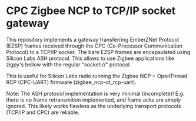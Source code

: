 # CPC Zigbee NCP to TCP/IP socket gateway

This repository implements a gateway transferring EmberZNet Protocol (EZSP)
frames received through the CPC (Co-Processor Communication Protocol) to
a TCP/IP socket. The bare EZSP frames are encapsulated using Silicon Labs
ASH protocol. This allows to use Zigbee applications like zigpy's bellow
with the regular "socket://" protocol.

This is useful for Silicon Labs radio running the Zigbee NCP + OpenThread RCP
(CPC-UART) firmware (zigbee_ncp-ot_rcp-uart).

Note: The ASH protocol implementation is very minimal (incomplete)! E.g. there
is no frame retransmition implemented, and frame acks are simply ignored. This
likely works flawless as the underlying transport protocols (TCP/IP and CPC)
are reliable.
